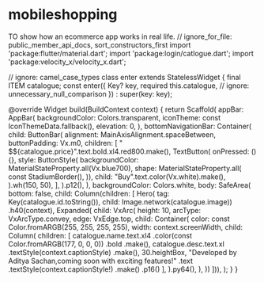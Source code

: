 # mobileshopping
TO show how an ecommerce app works in real life.
// ignore_for_file: public_member_api_docs, sort_constructors_first
import 'package:flutter/material.dart';
import 'package:login/catlogue.dart';
import 'package:velocity_x/velocity_x.dart';

// ignore: camel_case_types
class enter extends StatelessWidget {
  final ITEM catalogue;
  const enter({
    Key? key,
    required this.catalogue,
    // ignore: unnecessary_null_comparison
  }) : super(key: key);

  @override
  Widget build(BuildContext context) {
    return Scaffold(
      appBar: AppBar(
        backgroundColor: Colors.transparent,
        iconTheme: const IconThemeData.fallback(),
        elevation: 0,
      ),
      bottomNavigationBar: Container(
        child: ButtonBar(
          alignment: MainAxisAlignment.spaceBetween,
          buttonPadding: Vx.m0,
          children: [
            " \$${catalogue.price}".text.bold.xl4.red800.make(),
            TextButton(
              onPressed: () {},
              style: ButtonStyle(
                  backgroundColor: MaterialStateProperty.all(Vx.blue700),
                  shape: MaterialStateProperty.all(
                    const StadiumBorder(),
                  )),
              child: "Buy".text.color(Vx.white).make(),
            ).wh(150, 50),
          ],
        ).p12(),
      ),
      backgroundColor: Colors.white,
      body: SafeArea(
          bottom: false,
          child: Column(children: [
            Hero(
                    tag: Key(catalogue.id.toString()),
                    child: Image.network(catalogue.image))
                .h40(context),
            Expanded(
                child: VxArc(
              height: 10,
              arcType: VxArcType.convey,
              edge: VxEdge.top,
              child: Container(
                color: const Color.fromARGB(255, 255, 255, 255),
                width: context.screenWidth,
                child: Column(
                  children: [
                    catalogue.name.text.xl4
                        .color(const Color.fromARGB(177, 0, 0, 0))
                        .bold
                        .make(),
                    catalogue.desc.text.xl
                        .textStyle(context.captionStyle)
                        .make(),
                    30.heightBox,
                    "Developed by Aditya Sachan,coming soon with exciting features!"
                        .text
                        .textStyle(context.captionStyle!)
                        .make()
                        .p16()
                  ],
                ).py64(),
              ),
            ))
          ])),
    );
  }
}
